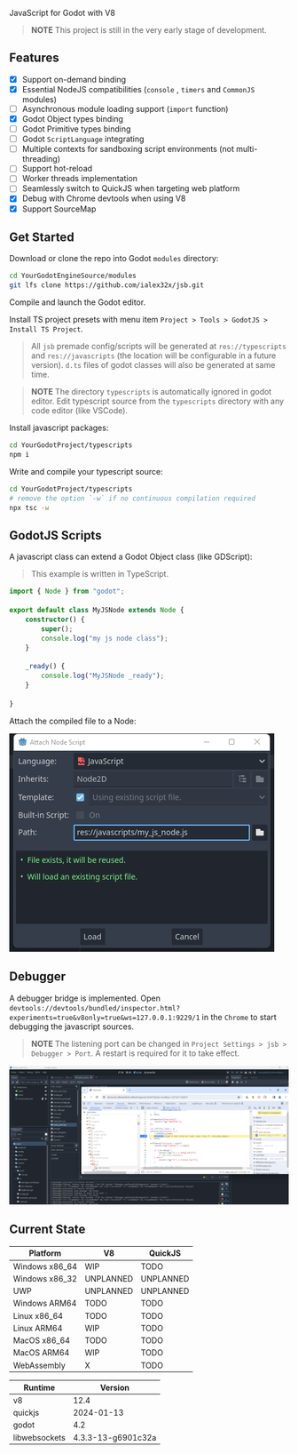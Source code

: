 
JavaScript for Godot with V8

> **NOTE** This project is still in the very early stage of development.

## Features
* [x] Support on-demand binding
* [x] Essential NodeJS compatibilities (`console` , `timers` and `CommonJS` modules)
* [ ] Asynchronous module loading support (`import` function)
* [x] Godot Object types binding
* [ ] Godot Primitive types binding
* [ ] Godot `ScriptLanguage` integrating
* [ ] Multiple contexts for sandboxing script environments (not multi-threading)
* [ ] Support hot-reload
* [ ] Worker threads implementation
* [ ] Seamlessly switch to QuickJS when targeting web platform
* [x] Debug with Chrome devtools when using V8
* [x] Support SourceMap

## Get Started

Download or clone the repo into Godot `modules` directory:
```sh
cd YourGodotEngineSource/modules
git lfs clone https://github.com/ialex32x/jsb.git
```

Compile and launch the Godot editor.

Install TS project presets with menu item `Project > Tools > GodotJS > Install TS Project`.
> All `jsb` premade config/scripts will be generated at `res://typescripts` and `res://javascripts` (the location will be configurable in a future version).
> `d.ts` files of godot classes will also be generated at same time.

> **NOTE** The directory `typescripts` is automatically ignored in godot editor. Edit typescript source from the `typescripts` directory with any code editor (like VSCode).

Install javascript packages:
```sh
cd YourGodotProject/typescripts
npm i
```

Write and compile your typescript source:
```sh
cd YourGodotProject/typescripts
# remove the option `-w` if no continuous compilation required
npx tsc -w
```

## GodotJS Scripts
A javascript class can extend a Godot Object class (like GDScript):

> This example is written in TypeScript.

```ts
import { Node } from "godot";

export default class MyJSNode extends Node {
    constructor() {
        super();
        console.log("my js node class");
    }

    _ready() {
        console.log("MyJSNode _ready");
    }

}
```

Attach the compiled file to a Node:

![attach a script](./docs/assets/attach_script.png)

## Debugger

A debugger bridge is implemented. 
Open `devtools://devtools/bundled/inspector.html?experiments=true&v8only=true&ws=127.0.0.1:9229/1` in the `Chrome` to start debugging the javascript sources.

> **NOTE** The listening port can be changed in `Project Settings > jsb > Debugger > Port`. A restart is required for it to take effect.

![20240319122550.png](./docs/assets/20240319122550.png)

## Current State

| Platform | V8 | QuickJS |
| --- | --- | --- |
| Windows x86_64 | WIP | TODO |
| Windows x86_32 | UNPLANNED | UNPLANNED |
| UWP | UNPLANNED | UNPLANNED |
| Windows ARM64 | TODO | TODO |
| Linux x86_64 | TODO | TODO |
| Linux ARM64 | WIP | TODO |
| MacOS x86_64 | TODO | TODO |
| MacOS ARM64 | WIP | TODO |
| WebAssembly | X | TODO |


| Runtime | Version |
| --- | --- |
| v8 | 12.4 |
| quickjs | 2024-01-13 |
| godot | 4.2 |
| libwebsockets | 4.3.3-13-g6901c32a |
